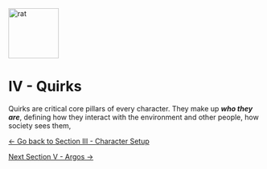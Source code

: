 <img src="https://github.com/kalebvonburris/Arrata-TTRPG/blob/main/rat.png" alt="rat" width="100"/>

# IV - Quirks

Quirks are critical core pillars of every character. They make up ***who they are***, defining how they interact with the environment and other people, how society sees them, 


[<- Go back to Section III - Character Setup](iii)

[Next Section V - Argos ->](v)
